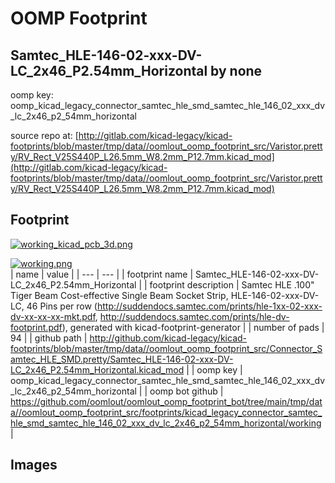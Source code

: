 # OOMP Footprint  
## Samtec_HLE-146-02-xxx-DV-LC_2x46_P2.54mm_Horizontal  by none  
  
oomp key: oomp_kicad_legacy_connector_samtec_hle_smd_samtec_hle_146_02_xxx_dv_lc_2x46_p2_54mm_horizontal  
  
source repo at: [http://gitlab.com/kicad-legacy/kicad-footprints/blob/master/tmp/data//oomlout_oomp_footprint_src/Varistor.pretty/RV_Rect_V25S440P_L26.5mm_W8.2mm_P12.7mm.kicad_mod](http://gitlab.com/kicad-legacy/kicad-footprints/blob/master/tmp/data//oomlout_oomp_footprint_src/Varistor.pretty/RV_Rect_V25S440P_L26.5mm_W8.2mm_P12.7mm.kicad_mod)  
## Footprint  
  
[![working_kicad_pcb_3d.png](working_kicad_pcb_3d_600.png)](working_kicad_pcb_3d.png)  
  
[![working.png](working_600.png)](working.png)  
| name | value | 
| --- | --- | 
| footprint name | Samtec_HLE-146-02-xxx-DV-LC_2x46_P2.54mm_Horizontal | 
| footprint description | Samtec HLE .100" Tiger Beam Cost-effective Single Beam Socket Strip, HLE-146-02-xxx-DV-LC, 46 Pins per row (http://suddendocs.samtec.com/prints/hle-1xx-02-xxx-dv-xx-xx-xx-mkt.pdf, http://suddendocs.samtec.com/prints/hle-dv-footprint.pdf), generated with kicad-footprint-generator | 
| number of pads | 94 | 
| github path | http://github.com/kicad-legacy/kicad-footprints/blob/master/tmp/data//oomlout_oomp_footprint_src/Connector_Samtec_HLE_SMD.pretty/Samtec_HLE-146-02-xxx-DV-LC_2x46_P2.54mm_Horizontal.kicad_mod | 
| oomp key | oomp_kicad_legacy_connector_samtec_hle_smd_samtec_hle_146_02_xxx_dv_lc_2x46_p2_54mm_horizontal | 
| oomp bot github | https://github.com/oomlout/oomlout_oomp_footprint_bot/tree/main/tmp/data//oomlout_oomp_footprint_src/footprints/kicad_legacy_connector_samtec_hle_smd_samtec_hle_146_02_xxx_dv_lc_2x46_p2_54mm_horizontal/working | 
## Images  
